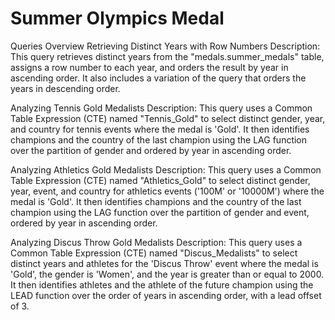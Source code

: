 # Summer Olympics Medal 

Queries Overview
Retrieving Distinct Years with Row Numbers
Description: This query retrieves distinct years from the "medals.summer_medals" table, assigns a row number to each year, and orders the result by year in ascending order. It also includes a variation of the query that orders the years in descending order.

Analyzing Tennis Gold Medalists
Description: This query uses a Common Table Expression (CTE) named "Tennis_Gold" to select distinct gender, year, and country for tennis events where the medal is 'Gold'. It then identifies champions and the country of the last champion using the LAG function over the partition of gender and ordered by year in ascending order.

Analyzing Athletics Gold Medalists
Description: This query uses a Common Table Expression (CTE) named "Athletics_Gold" to select distinct gender, year, event, and country for athletics events ('100M' or '10000M') where the medal is 'Gold'. It then identifies champions and the country of the last champion using the LAG function over the partition of gender and event, ordered by year in ascending order.

Analyzing Discus Throw Gold Medalists
Description: This query uses a Common Table Expression (CTE) named "Discus_Medalists" to select distinct years and athletes for the 'Discus Throw' event where the medal is 'Gold', the gender is 'Women', and the year is greater than or equal to 2000. It then identifies athletes and the athlete of the future champion using the LEAD function over the order of years in ascending order, with a lead offset of 3.
